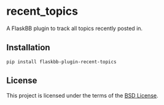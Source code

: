 recent_topics
==============

A FlaskBB plugin to track all topics recently posted in.


Installation
------------

``pip install flaskbb-plugin-recent-topics``


License
-------
This project is licensed under the terms of the [BSD License](/LICENSE).
